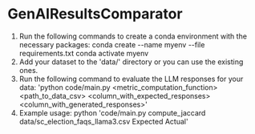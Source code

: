 # GenAIResultsComparator

1. Run the following commands to create a conda environment with the necessary packages: 
    conda create --name myenv --file requirements.txt 
    conda activate myenv
2. Add your dataset to the 'data/' directory or you can use the existing ones.
3. Run the following command to evaluate the LLM responses for your data: 'python code/main.py <metric_computation_function> <path_to_data_csv> <column_with_expected_responses> <column_with_generated_responses>'
4. Example usage: python 'code/main.py compute_jaccard data/sc_election_faqs_llama3.csv Expected Actual'